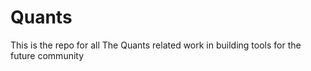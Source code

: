 # Quants

This is the repo for all The Quants related work in building tools for the future community
